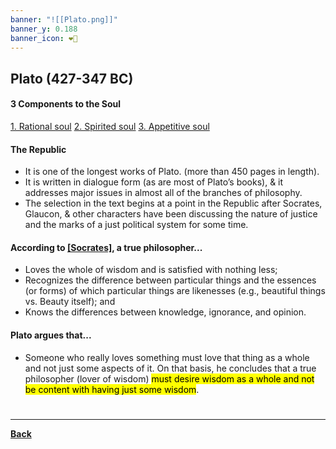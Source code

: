 ```yaml
---
banner: "![[Plato.png]]"
banner_y: 0.188
banner_icon: ❤️‍🔥
---
```

## Plato (427-347 BC)
#### 3 Components to the Soul
[1. Rational soul](PSYCHPrelimRATIONAL.md)
[2. Spirited soul](PSYCHPrelimSPIRIT.md)
[3. Appetitive soul](PSYCHPrelimAPPETITIVE.md)

#### The Republic
- It is one of the longest works of Plato. (more than 450 pages in length).
- It is written in dialogue form (as are most of Plato’s books), & it addresses major issues in almost all of the branches of philosophy.
- The selection in the text begins at a point in the Republic after Socrates, Glaucon, & other characters have been discussing the nature of justice and the marks of a just political system for some time.

#### According to [[Socrates]](Plato), a true philosopher...
- Loves the whole of wisdom and is satisfied with nothing less;
- Recognizes the difference between particular things and the essences (or forms) of which particular things are likenesses (e.g., beautiful things vs. Beauty itself); and
- Knows the differences between knowledge, ignorance, and opinion.

#### Plato argues that...
- Someone who really loves something must love that thing as a whole and not just some aspects of it. On that basis, he concludes that a true philosopher (lover of wisdom) <mark class="hltr-green">must desire wisdom as a whole and not be content with having just some wisdom</mark>.

# 
---
**[Back](PSYCHPrelimCh1.md)**